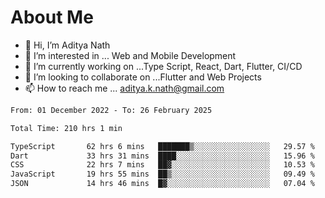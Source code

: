 # About Me

- 👋 Hi, I’m Aditya Nath
- 👀 I’m interested in ... Web and Mobile Development
- 🌱 I’m currently working on ...Type Script, React, Dart, Flutter, CI/CD
- 💞️ I’m looking to collaborate on ...Flutter and Web Projects
- 📫 How to reach me ... aditya.k.nath@gmail.com

<!--START_SECTION:waka-->

```txt
From: 01 December 2022 - To: 26 February 2025

Total Time: 210 hrs 1 min

TypeScript       62 hrs 6 mins   ███████▒░░░░░░░░░░░░░░░░░   29.57 %
Dart             33 hrs 31 mins  ████░░░░░░░░░░░░░░░░░░░░░   15.96 %
CSS              22 hrs 7 mins   ██▓░░░░░░░░░░░░░░░░░░░░░░   10.53 %
JavaScript       19 hrs 55 mins  ██▒░░░░░░░░░░░░░░░░░░░░░░   09.49 %
JSON             14 hrs 46 mins  █▓░░░░░░░░░░░░░░░░░░░░░░░   07.04 %
```

<!--END_SECTION:waka-->

<!---
kronosking007/kronosking007 is a ✨ special ✨ repository because its `README.md` (this file) appears on your GitHub profile.
You can click the Preview link to take a look at your changes.
--->
